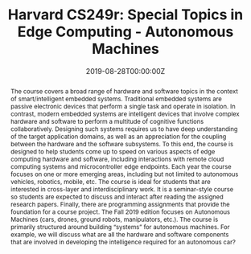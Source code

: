 ---
type: "courses"
title: "Harvard CS249r: Special Topics in Edge Computing - Autonomous Machines"
position: "Head Teaching Fellow (Head TA)"
semesters: "Fall 2019"
# Code used for list order
semesterCode: "19.1"
date: "2019-08-28T00:00:00Z"

# Course Overiew Abstract.
abstract: The course covers a broad range of hardware and software topics in the context of smart/intelligent embedded systems. Traditional embedded systems are passive electronic devices that perform a single task and operate in isolation. In contrast, modern embedded systems are intelligent devices that involve complex hardware and software to perform a multitude of cognitive functions collaboratively. Designing such systems requires us to have deep understanding of the target application domains, as well as an appreciation for the coupling between the hardware and the software subsystems. To this end, the course is designed to help students come up to speed on various aspects of edge computing hardware and software, including interactions with remote cloud computing systems and microcontroller edge endpoints. Each year the course focuses on one or more emerging areas, including but not limited to autonomous vehicles, robotics, mobile, etc. The course is ideal for students that are interested in cross-layer and interdisciplinary work. It is a seminar-style course so students are expected to discuss and interact after reading the assigned research papers.  Finally, there are programming assignments that provide the foundation for a course project. The Fall 2019 edition focuses on Autonomous Machines (cars, drones, ground robots, manipulators, etc.). The course is primarily structured around building “systems” for autonomous machines. For example, we will discuss what are all the hardware and software components that are involved in developing the intelligence required for an autonomous car?

# Summary. An optional shortened abstract.
summary: Modern embedded systems are intelligent devices that involve complex hardware and software to perform a multitude of cognitive functions collaboratively. Designing such systems requires us to have deep understanding of the target application domains, as well as an appreciation for the coupling between the hardware and the software subsystems.This course is structured around building “systems” for Autonomous Machines (cars, drones, ground robots, manipulators, etc.). For example, we will discuss what are all the hardware and software components that are involved in developing the intelligence required for an autonomous car?

# Roles in the course
roles:
    - Co-designed a new 45 student course at the intersection of robotics and computer architecture / systems serving as the robotics expert and instructor
    - Designed and gave lectures for the robotics section of the course
    - Co-developed course assignments and course infrastructure/tools (e.g., the online paper discussion forum)
    - Mentored student teams pursuing research-based final projects

# Awards
awards:
- Derek Bok Center Distinction in Teaching Award

tags:
- Robotics
- Embedded Systems
- Hardware-Software Co-Design
- Computer Architecture
- Machine Learning
- Perception
- Mapping & Localization
- Planning
- Control

featured: true
outreach: false
projects: [AcceleratingRobotics]

links:
- name: Syllabus
  url: 'files/CS249_F19_Syllabus.pdf'
- name: Paper List
  url: 'files/CS249_F19_Papers.pdf'
- name: Nuts & Bolts and Robotics Intro Lecture Slides
  url: 'files/CS249_F19_IntroSlides.pdf'

# Featured image -- named `featured.jpg/png` in this folder. 
image:
  caption: ''
  focal_point: ''
  preview_only: false

---